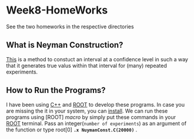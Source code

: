 # Week8-HomeWorks
See the two homeworks in the respective directories
## What is Neyman Construction?
[This](https://en.wikipedia.org/wiki/Neyman_construction) is a method to constuct an interval at a confidence level in such a way that it generates true valus within that interval for (many) repeated experiments. 
## How to Run the Programs?
I have been using [ C++](https://learn.microsoft.com/en-us/cpp/build/vscpp-step-0-installation?view=msvc-170) and [ROOT](https://root.cern/install/) to develop these programs. In case you are missing the it in your system, you can [install](https://root.cern/install/). We can run these programs using [ROOT] *macro* by simply put these commands in your [ROOT](https://root.cern/install/) terminal. Pass an integer(```number of experiments```) as an argument of the function or type root[0] **`.x NuymanConst.C(20000)`** .  
